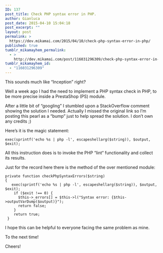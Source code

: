 ```yaml
---
ID: 137
post_title: Check PHP syntax error in PHP.
author: Gianluca
post_date: 2015-04-10 15:04:18
post_excerpt: ""
layout: post
permalink: >
  https://dev.mikamai.com/2015/04/10/check-php-syntax-error-in-php/
published: true
tumblr_mikamayhem_permalink:
  - >
    http://dev.mikamai.com/post/116031296309/check-php-syntax-error-in-php
tumblr_mikamayhem_id:
  - "116031296309"
---
```

This sounds much like “Inception” right?

Well a week ago I had the need to implement a PHP syntax check in PHP, to be more precise inside a PrestaShop (PS) module.

After a little bit of “googling” I stumbled upon a StackOverflow comment showing the solution I needed. Actually I missed the original link so I’m posting this pearl as a “bump” just to help spread the solution. I don’t own any credits ;)

<!--more-->

Here’s it is the magic statement:
<pre><code>exec(sprintf('echo %s | php -l', escapeshellarg($string)), $output, $exit);</code></pre>
All this instruction does is to invoke the PHP “lint“ functionality and collect its results.

Just for the record here there is the method of the over mentioned module:
<pre><code>private function checkPhpSyntaxErrors($string)
{
   exec(sprintf('echo %s | php -l', escapeshellarg($string)), $output, $exit);
    if ($exit !== 0) {
      $this-&gt;_errors[] = $this-&gt;l("Syntax error: {$this-&gt;outputVarDump($output)}");
      return false;
    }
    return true;
 }</code></pre>
I hope this can be helpful to everyone facing the same problem as mine.

To the next time!

Cheers!